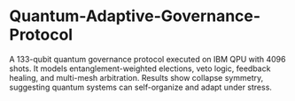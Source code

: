 # Quantum-Adaptive-Governance-Protocol
A 133-qubit quantum governance protocol executed on IBM QPU with 4096 shots. It models entanglement-weighted elections, veto logic, feedback healing, and multi-mesh arbitration. Results show collapse symmetry, suggesting quantum systems can self-organize and adapt under stress.
